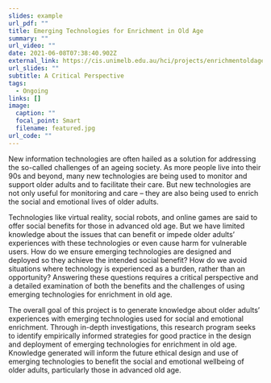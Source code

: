 ```yaml
---
slides: example
url_pdf: ""
title: Emerging Technologies for Enrichment in Old Age
summary: ""
url_video: ""
date: 2021-06-08T07:38:40.902Z
external_link: https://cis.unimelb.edu.au/hci/projects/enrichmentoldage/
url_slides: ""
subtitle: A Critical Perspective
tags:
  - Ongoing
links: []
image:
  caption: ""
  focal_point: Smart
  filename: featured.jpg
url_code: ""
---
```

New information technologies are often hailed as a solution for addressing the so-called challenges of an ageing society. As more people live into their 90s and beyond, many new technologies are being used to monitor and support older adults and to facilitate their care. But new technologies are not only useful for monitoring and care – they are also being used to enrich the social and emotional lives of older adults.

Technologies like virtual reality, social robots, and online games are said to offer social benefits for those in advanced old age. But we have limited knowledge about the issues that can benefit or impede older adults’ experiences with these technologies or even cause harm for vulnerable users. How do we ensure emerging technologies are designed and deployed so they achieve the intended social benefit? How do we avoid situations where technology is experienced as a burden, rather than an opportunity? Answering these questions requires a critical perspective and a detailed examination of both the benefits and the challenges of using emerging technologies for enrichment in old age.

The overall goal of this project is to generate knowledge about older adults’ experiences with emerging technologies used for social and emotional enrichment. Through in-depth investigations, this research program seeks to identify empirically informed strategies for good practice in the design and deployment of emerging technologies for enrichment in old age. Knowledge generated will inform the future ethical design and use of emerging technologies to benefit the social and emotional wellbeing of older adults, particularly those in advanced old age.